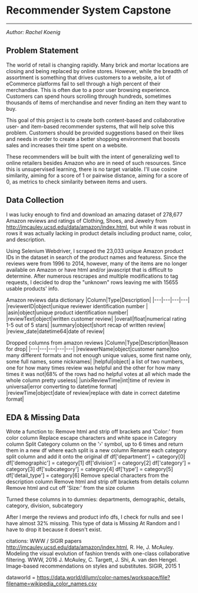 # Recommender System Capstone
-------
_Author: Rachel Koenig_

## Problem Statement


The world of retail is changing rapidly.  Many brick and mortar locations are closing and being replaced by online stores.  However, while the breadth of assortment is something that drives customers to a website, a lot of eCommerce platforms fail to sell through a high percent of their merchandise.  This is often due to a poor user browsing experience. Customers can spend hours scrolling through hundreds, sometimes thousands of items of merchandise and never finding an item they want to buy.  

This goal of this project is to create both content-based and collaborative user- and item-based recommender systems, that will help solve this problem. Customers should be provided suggestions based on their likes and needs in order to create a better shopping environment that boosts sales and increases their time spent on a website.

These recommenders will be built with the intent of generalizing well to online retailers besides Amazon who are in need of such resources. Since this is unsupervised learning, there is no target variable. I'll use cosine similarity, aiming for a score of 1 or pairwise distance, aiming for a score of 0, as metrics to check similarity between items and users.

## Data Collection

I was lucky enough to find and download an amazing dataset of 278,677 Amazon reviews and ratings of Clothing, Shoes, and Jewelry from http://jmcauley.ucsd.edu/data/amazon/index.html, but while it was robust in rows it was actually lacking in product details including product name, color, and description. 

Using Selenium Webdriver, I scraped the 23,033 unique Amazon product IDs in the dataset in search of the product names and featuress. Since the reviews were from 1996 to 2014, however, many of the items are no longer available on Amazon or have html and/or javascript that is difficult to determine. After numerous rescrapes and multiple modifications to tag requests, I decided to drop the "unknown" rows leaving me with 15655 usable products' info.

Amazon reviews data dictionary
|Column|Type|Description|
|---|---|---|---|
|reviewerID|object|unique reviewer identification number | 
|asin|object|unique product identification number| 
|reviewText|object|written customer review|
|overall|float|numerical rating 1-5 out of 5 stars|
|summary|object|short recap of written review|
|review_date|datetime64|date of review|

Dropped columns from amazon reviews
|Column|Type|Description|Reason for drop|
|---|---|---|---|---|
|reviewerName|object|customer name|too many different formats and not enough unique values, some first name only, some full names, some nicknames| 
|helpful|object| a list of two numbers, one for how many times review was helpful and the other for how many times it was not|68% of the rows had no helpful votes at all which made the whole column pretty useless| 
|unixReviewTime|int|time of review in universal|error converting to datetime format|   
|reviewTime|object|date of review|replace with date in correct datetime format| 

 

## EDA & Missing Data 

Wrote a function to:
Remove html and strip off brackets and 'Color:' from color column
Replace escape characters and white space in Category column
Split Category column on the '›' symbol, up to 6 times and return them in a new df where each split is a new column 
Rename each category split column and add it onto the original df
    df['department'] = category[0]
    df['demographic'] = category[1]
    df['division'] = category[2]
    df['category'] = category[3]
    df['subcategory'] = category[4]
    df['type'] = category[5]
    df['detail_type'] = category[6]
Remove special characters from the description column
Remove html and strip off brackets from details column
Remove html and cut off 'Size:' from the size column 

Turned these columns in to dummies: departments, demographic, details, category, division, subcategory

After I merge the reviews and product info dfs, I check for nulls and see I have almost 32% missing.  This type of data is Missing At Random and I have to drop it because it doesn't exist.

citations:
WWW / SIGIR papers http://jmcauley.ucsd.edu/data/amazon/index.html,
R. He, J. McAuley. Modeling the visual evolution of fashion trends with one-class collaborative filtering. WWW, 2016
J. McAuley, C. Targett, J. Shi, A. van den Hengel. Image-based recommendations on styles and substitutes. SIGIR, 2015
1

dataworld = https://data.world/dilumr/color-names/workspace/file?filename=wikipedia_color_names.csv

